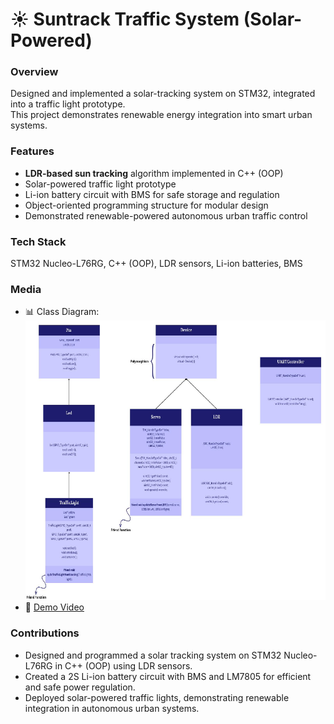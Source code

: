 # ☀️ Suntrack Traffic System (Solar-Powered)

### Overview
Designed and implemented a solar-tracking system on STM32, integrated into a traffic light prototype.  
This project demonstrates renewable energy integration into smart urban systems.

### Features
- **LDR-based sun tracking** algorithm implemented in C++ (OOP)
- Solar-powered traffic light prototype
- Li-ion battery circuit with BMS for safe storage and regulation
- Object-oriented programming structure for modular design
- Demonstrated renewable-powered autonomous urban traffic control

### Tech Stack
STM32 Nucleo-L76RG, C++ (OOP), LDR sensors, Li-ion batteries, BMS

### Media
- 📊 Class Diagram: ![Class Diagram](media/Class_Diagram.png)
- 🎥 [Demo Video](https://youtu.be/yyyy)

### Contributions
- Designed and programmed a solar tracking system on STM32 Nucleo-L76RG in C++ (OOP) using LDR sensors.
- Created a 2S Li-ion battery circuit with BMS and LM7805 for efficient and safe power regulation.
- Deployed solar-powered traffic lights, demonstrating renewable integration in autonomous urban systems.
